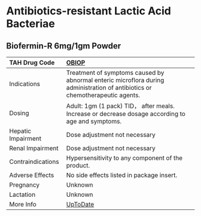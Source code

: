 # Antibiotics-resistant Lactic Acid Bacteriae

## Biofermin-R 6mg/1gm Powder

| TAH Drug Code      | [OBIOP](https://www.tahsda.org.tw/drugs/hissearch.php?drug_code=OBIOP)                                                       |
|:-------------------|:-----------------------------------------------------------------------------------------------------------------------------|
| Indications        | Treatment of symptoms caused by abnormal enteric microflora during administration of antibiotics or chemotherapeutic agents. |
| Dosing             | Adult: 1gm (1 pack) TID， after meals. Increase or decrease dosage according to age and symptoms.                            |
| Hepatic Impairment | Dose adjustment not necessary                                                                                                |
| Renal Impairment   | Dose adjustment not necessary                                                                                                |
| Contraindications  | Hypersensitivity to any component of the product.                                                                            |
| Adverse Effects    | No side effects listed in package insert.                                                                                    |
| Pregnancy          | Unknown                                                                                                                      |
| Lactation          | Unknown                                                                                                                      |
| More Info          | [UpToDate](https://www.uptodate.com/contents/antibiotics-resistant-lactic-acid-bacteriae-drug-information)                   |

